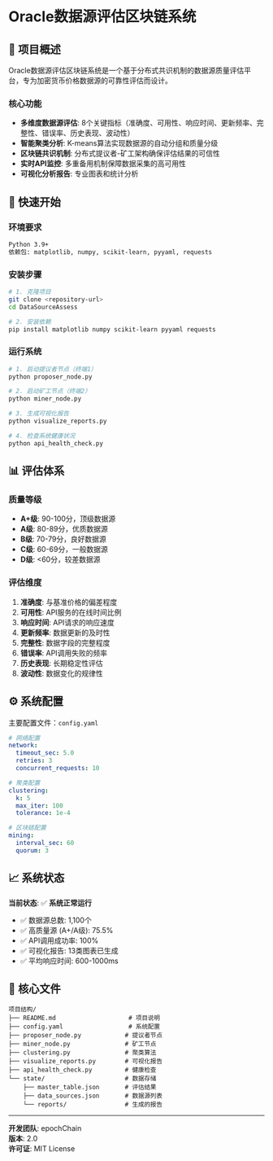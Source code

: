 # Oracle数据源评估区块链系统

## 🎯 项目概述

Oracle数据源评估区块链系统是一个基于分布式共识机制的数据源质量评估平台，专为加密货币价格数据源的可靠性评估而设计。

### 核心功能
- **多维度数据源评估**: 8个关键指标（准确度、可用性、响应时间、更新频率、完整性、错误率、历史表现、波动性）
- **智能聚类分析**: K-means算法实现数据源的自动分组和质量分级
- **区块链共识机制**: 分布式提议者-矿工架构确保评估结果的可信性
- **实时API监控**: 多重备用机制保障数据采集的高可用性
- **可视化分析报告**: 专业图表和统计分析

## 🚀 快速开始

### 环境要求
```bash
Python 3.9+
依赖包: matplotlib, numpy, scikit-learn, pyyaml, requests
```

### 安装步骤
```bash
# 1. 克隆项目
git clone <repository-url>
cd DataSourceAssess

# 2. 安装依赖
pip install matplotlib numpy scikit-learn pyyaml requests
```

### 运行系统
```bash
# 1. 启动提议者节点（终端1）
python proposer_node.py

# 2. 启动矿工节点（终端2）
python miner_node.py

# 3. 生成可视化报告
python visualize_reports.py

# 4. 检查系统健康状况
python api_health_check.py
```

## 📊 评估体系

### 质量等级
- **A+级**: 90-100分，顶级数据源
- **A级**: 80-89分，优质数据源
- **B级**: 70-79分，良好数据源
- **C级**: 60-69分，一般数据源
- **D级**: <60分，较差数据源

### 评估维度
1. **准确度**: 与基准价格的偏差程度
2. **可用性**: API服务的在线时间比例
3. **响应时间**: API请求的响应速度
4. **更新频率**: 数据更新的及时性
5. **完整性**: 数据字段的完整程度
6. **错误率**: API调用失败的频率
7. **历史表现**: 长期稳定性评估
8. **波动性**: 数据变化的规律性

## ⚙️ 系统配置

主要配置文件：`config.yaml`
```yaml
# 网络配置
network:
  timeout_sec: 5.0
  retries: 3
  concurrent_requests: 10

# 聚类配置  
clustering:
  k: 5
  max_iter: 100
  tolerance: 1e-4

# 区块链配置
mining:
  interval_sec: 60
  quorum: 3
```

## 📈 系统状态

**当前状态**: ✅ **系统正常运行**

- ✅ 数据源总数: 1,100个
- ✅ 高质量源 (A+/A级): 75.5%
- ✅ API调用成功率: 100%
- ✅ 可视化报告: 13类图表已生成
- ✅ 平均响应时间: 600-1000ms

## 📁 核心文件

```
项目结构/
├── README.md                    # 项目说明
├── config.yaml                  # 系统配置
├── proposer_node.py            # 提议者节点
├── miner_node.py               # 矿工节点
├── clustering.py               # 聚类算法
├── visualize_reports.py        # 可视化报告
├── api_health_check.py         # 健康检查
└── state/                      # 数据存储
    ├── master_table.json       # 评估结果
    ├── data_sources.json       # 数据源列表
    └── reports/                # 生成的报告
```

---

**开发团队**: epochChain  
**版本**: 2.0  
**许可证**: MIT License